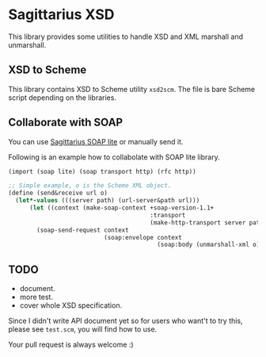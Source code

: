 # Sagittarius XSD

This library provides some utilities to handle XSD and XML marshall and
unmarshall.

## XSD to Scheme

This library contains XSD to Scheme utility `xsd2scm`. The file is bare
Scheme script depending on the libraries.

## Collaborate with SOAP

You can use 
[Sagittarius SOAP lite](https://github.com/ktakashi/sagittarius-soap)
or manually send it.

Following is an example how to collabolate with SOAP lite library.

```scheme
(import (soap lite) (soap transport http) (rfc http))

;; Simple example, o is the Scheme XML object.
(define (send&receive url o)
  (let*-values (((server path) (url-server&path url)))
      (let ((context (make-soap-context +soap-version-1.1+
                                        :transport
                                        (make-http-transport server path))))
        (soap-send-request context
                           (soap:envelope context
                                          (soap:body (unmarshall-xml o)))))))
```

## TODO

* document. 
* more test.
* cover whole XSD specification.

Since I didn't write API document yet so for users who want't to try this,
please see `test.scm`, you will find how to use.

Your pull request is always welcome :)